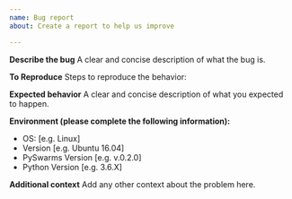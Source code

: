 ```yaml
---
name: Bug report
about: Create a report to help us improve

---
```


**Describe the bug**
A clear and concise description of what the bug is.

**To Reproduce**
Steps to reproduce the behavior:


**Expected behavior**
A clear and concise description of what you expected to happen.

**Environment (please complete the following information):**
 - OS: [e.g. Linux]
 - Version [e.g. Ubuntu 16.04]
 - PySwarms Version [e.g. v.0.2.0]
 - Python Version [e.g. 3.6.X]

**Additional context**
Add any other context about the problem here.
